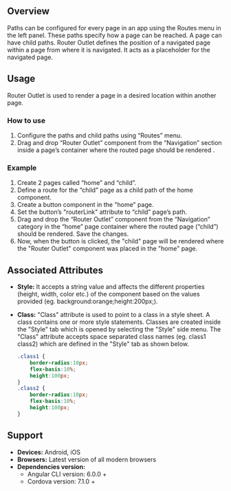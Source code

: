 ## Overview
Paths can be configured for every page in an app using the Routes menu in the left panel. These paths specify how a page can be reached. A page can have child paths.
Router Outlet defines the position of a navigated page within a page from where it is navigated. It acts as a placeholder for the navigated page.

## Usage
Router Outlet is used to render a page in a desired location within another page.


### How to use
1. Configure the paths and child paths using “Routes” menu.
2. Drag and drop “Router Outlet” component from the “Navigation” section inside a page’s container where the routed page should be rendered .

### Example
1. Create 2 pages called “home” and “child”.
2. Define a route for the “child” page as a child path of the home component.
3. Create a button component in the "home" page.
4. Set the button’s "routerLink" attribute to “child” page’s path.
5. Drag and drop the “Router Outlet” component from the “Navigation” category in the “home” page container where the routed page (“child”) should be rendered. Save the changes.
6. Now, when the button is clicked, the "child" page will be rendered where the "Router Outlet" component was placed in the "home" page.


## Associated Attributes
- **Style:** It accepts a string value and affects the different properties (height, width, color etc.) of the component based on the values provided (eg. background:orange;height:200px;).

- **Class:** "Class" attribute is used to point to a class in a style sheet. A class contains one or more style statements. Classes are created inside the "Style" tab which is opened by selecting the "Style" side menu. The "Class" attribute accepts space separated class names (eg. class1 class2) which are defined in the "Style" tab as shown below.
    ```css
    .class1 {
        border-radius:10px;
        flex-basis:10%;
        height:100px;
    }
    .class2 {
        border-radius:10px;
        flex-basis:10%;
        height:100px;
    }
    
    ```


## Support
- **Devices:** Android, iOS
- **Browsers:**  Latest version of all modern browsers
- **Dependencies version:** 
    - Angular CLI version: 6.0.0 + 
    - Cordova version: 7.1.0 +
